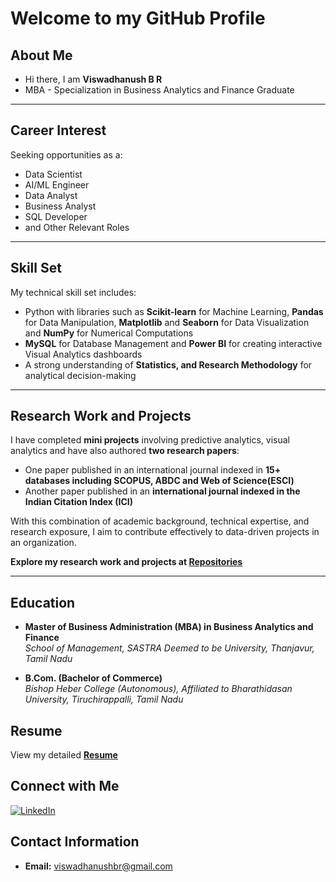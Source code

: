 # Welcome to my GitHub Profile

## About Me  
- Hi there, I am **Viswadhanush B R**
- MBA - Specialization in Business Analytics and Finance Graduate  

---

## Career Interest  
Seeking opportunities as a:  
- Data Scientist  
- AI/ML Engineer  
- Data Analyst  
- Business Analyst  
- SQL Developer 
- and Other Relevant Roles  

---

## Skill Set  
My technical skill set includes:  

- Python with libraries such as **Scikit-learn** for Machine Learning, **Pandas** for Data Manipulation,  **Matplotlib** and **Seaborn** for Data Visualization  and  **NumPy** for Numerical Computations
- **MySQL** for Database Management and **Power BI** for creating interactive Visual Analytics dashboards  
- A strong understanding of **Statistics, and Research Methodology** for analytical decision-making  

---

## Research Work and Projects  
I have completed **mini projects** involving predictive analytics, visual analytics and have also authored **two research papers**:  

- One paper published in an international journal indexed in **15+ databases including SCOPUS, ABDC and Web of Science(ESCI)**  
- Another paper published in an **international journal indexed in the Indian Citation Index (ICI)**  

With this combination of academic background, technical expertise, and research exposure, I aim to contribute effectively to data-driven projects in an organization.  

**Explore my research work and projects at [**Repositories**](https://github.com/Viswadhanush-BR?tab=repositories)**


---

## Education  

- **Master of Business Administration (MBA) in Business Analytics and Finance**  
  *School of Management, SASTRA Deemed to be University, Thanjavur, Tamil Nadu*  

- **B.Com. (Bachelor of Commerce)**  
  *Bishop Heber College (Autonomous), Affiliated to Bharathidasan University, Tiruchirappalli, Tamil Nadu* 

## Resume
View my detailed [**Resume**](https://www.linktr.ee/Viswadhanush_B_R) 

## Connect with Me
[![LinkedIn](https://img.shields.io/badge/LinkedIn-blue?style=flat-square&logo=linkedin)](https://www.linkedin.com/in/vdbr21)

## Contact Information  
- **Email:** [viswadhanushbr@gmail.com](mailto:viswadhanushbr@gmail.com)
